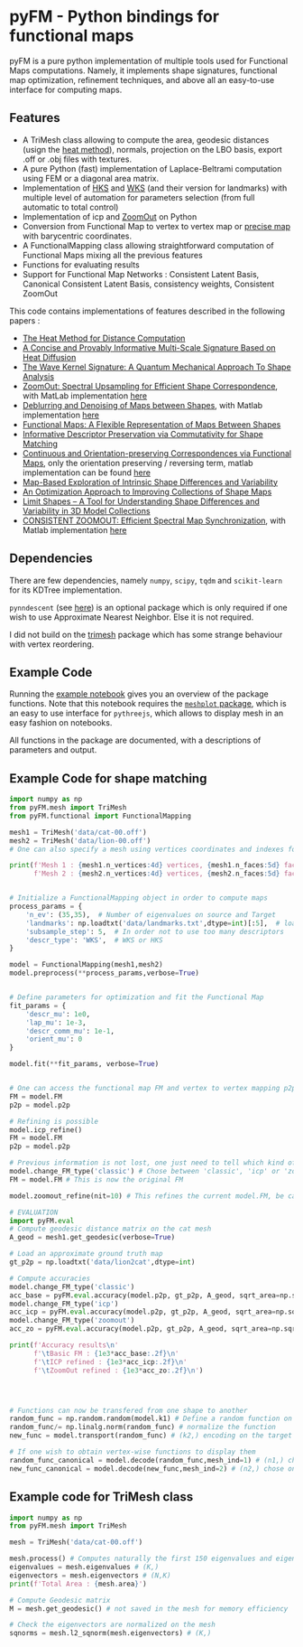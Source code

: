 # pyFM - Python bindings for functional maps
pyFM is a pure python implementation of multiple tools used for Functional Maps computations. Namely, it implements shape signatures, functional map optimization, refinement techniques, and above all an easy-to-use interface for computing maps.

## Features

* A TriMesh class allowing to compute the area, geodesic distances (usign the [heat method](https://www.cs.cmu.edu/~kmcrane/Projects/HeatMethod/)), normals, projection on the LBO basis, export .off or .obj files with textures.
* A pure Python (fast) implementation of Laplace-Beltrami computation using FEM or a diagonal area matrix.
* Implementation of [HKS](http://www.lix.polytechnique.fr/~maks/papers/hks.pdf) and [WKS](http://imagine.enpc.fr/~aubrym/projects/wks/index.html) (and their version for landmarks) with multiple level of automation for parameters selection (from full automatic to total control)
* Implementation of icp and [ZoomOut](https://arxiv.org/abs/1904.07865) on Python
* Conversion from Functional Map to vertex to vertex map or [precise map](https://www.cs.technion.ac.il/~mirela/publications/p2p_recovery.pdf) with barycentric coordinates.
* A FunctionalMapping class allowing straightforward computation of Functional Maps mixing all the previous features
* Functions for evaluating results
* Support for Functional Map Networks : Consistent Latent Basis, Canonical Consistent Latent Basis, consistency weights, Consistent ZoomOut


This code contains implementations of features described in the following papers :
 * [The Heat Method for Distance Computation](https://www.cs.cmu.edu/~kmcrane/Projects/HeatMethod/)
 * [A Concise and Provably Informative Multi-Scale Signature Based on Heat Diffusion](http://www.lix.polytechnique.fr/~maks/papers/hks.pdf)
 * [The Wave Kernel Signature: A Quantum Mechanical Approach To Shape Analysis](http://imagine.enpc.fr/~aubrym/projects/wks/index.html)
 * [ZoomOut: Spectral Upsampling for Efficient Shape Correspondence](https://arxiv.org/abs/1904.07865), with MatLab implementation [here](https://github.com/llorz/SGA19_zoomOut)
 * [Deblurring and Denoising of Maps between Shapes](https://www.cs.technion.ac.il/~mirela/publications/p2p_recovery.pdf), with Matlab implementation [here](https://mirela.net.technion.ac.il/publications/)
 * [Functional Maps: A Flexible Representation of Maps Between Shapes](http://www.lix.polytechnique.fr/~maks/papers/obsbg_fmaps.pdf)
 * [Informative Descriptor Preservation via Commutativity for Shape Matching](http://www.lix.polytechnique.fr/~maks/papers/fundescEG17.pdf)
 * [Continuous and Orientation-preserving Correspondences via Functional Maps](https://arxiv.org/abs/1806.04455), only the orientation preserving / reversing term, matlab implementation can be found [here](https://github.com/llorz/SGA18_orientation_BCICP_code)
 * [Map-Based Exploration of Intrinsic Shape Differences and Variability](https://citeseerx.ist.psu.edu/viewdoc/download?doi=10.1.1.642.4287&rep=rep1&type=pdf)
 * [An Optimization Approach to Improving Collections of Shape Maps](http://fodava.gatech.edu/files/reports/FODAVA-11-22.pdf)
 * [Limit Shapes – A Tool for Understanding Shape Differences and Variability in 3D Model Collections](http://www.lix.polytechnique.fr/~maks/papers/limit_shapes_SGP19.pdf)
 * [CONSISTENT ZOOMOUT: Efficient Spectral Map Synchronization](http://www.lix.polytechnique.fr/~maks/papers/ConsistentZoomOut_SGP2020.pdf), with Matlab implementation [here](https://github.com/llorz/SGA19_zoomOut)

## Dependencies

There are few dependencies, namely `numpy`, `scipy`, `tqdm` and `scikit-learn` for its KDTree implementation.

`pynndescent` (see [here](https://github.com/lmcinnes/pynndescent)) is an optional package which is only required if one wish to use Approximate Nearest Neighbor. Else it is not required.

I did not build on the [trimesh](https://github.com/mikedh/trimesh) package which has some strange behaviour with vertex reordering.

## Example Code

Running the [example notebook](https://github.com/RobinMagnet/pyFM/blob/master/example_notebook.ipynb) gives you an overview of the package functions.
Note that this notebook requires the [`meshplot` package](https://skoch9.github.io/meshplot/), which is an easy to use interface for `pythreejs`, which allows to display mesh in an easy fashion on notebooks.

All functions in the package are documented, with a descriptions of parameters and output.

## Example Code for shape matching

```python
import numpy as np
from pyFM.mesh import TriMesh
from pyFM.functional import FunctionalMapping

mesh1 = TriMesh('data/cat-00.off')
mesh2 = TriMesh('data/lion-00.off')
# One can also specify a mesh using vertices coordinates and indexes for faces

print(f'Mesh 1 : {mesh1.n_vertices:4d} vertices, {mesh1.n_faces:5d} faces\n'
      f'Mesh 2 : {mesh2.n_vertices:4d} vertices, {mesh2.n_faces:5d} faces')


# Initialize a FunctionalMapping object in order to compute maps
process_params = {
    'n_ev': (35,35),  # Number of eigenvalues on source and Target
    'landmarks': np.loadtxt('data/landmarks.txt',dtype=int)[:5],  # loading 5 landmarks
    'subsample_step': 5,  # In order not to use too many descriptors
    'descr_type': 'WKS',  # WKS or HKS
}

model = FunctionalMapping(mesh1,mesh2)
model.preprocess(**process_params,verbose=True)


# Define parameters for optimization and fit the Functional Map
fit_params = {
    'descr_mu': 1e0,
    'lap_mu': 1e-3,
    'descr_comm_mu': 1e-1,
    'orient_mu': 0
}

model.fit(**fit_params, verbose=True)


# One can access the functional map FM and vertex to vertex mapping p2p
FM = model.FM
p2p = model.p2p

# Refining is possible
model.icp_refine()
FM = model.FM
p2p = model.p2p

# Previous information is not lost, one just need to tell which kind of functional map should be time
model.change_FM_type('classic') # Chose between 'classic', 'icp' or 'zoomout'
FM = model.FM # This is now the original FM

model.zoomout_refine(nit=10) # This refines the current model.FM, be careful which FM type is used

# EVALUATION
import pyFM.eval
# Compute geodesic distance matrix on the cat mesh
A_geod = mesh1.get_geodesic(verbose=True)

# Load an approximate ground truth map
gt_p2p = np.loadtxt('data/lion2cat',dtype=int)

# Compute accuracies
model.change_FM_type('classic')
acc_base = pyFM.eval.accuracy(model.p2p, gt_p2p, A_geod, sqrt_area=np.sqrt(mesh1.area))
model.change_FM_type('icp')
acc_icp = pyFM.eval.accuracy(model.p2p, gt_p2p, A_geod, sqrt_area=np.sqrt(mesh1.area))
model.change_FM_type('zoomout')
acc_zo = pyFM.eval.accuracy(model.p2p, gt_p2p, A_geod, sqrt_area=np.sqrt(mesh1.area))

print(f'Accuracy results\n'
      f'\tBasic FM : {1e3*acc_base:.2f}\n'
      f'\tICP refined : {1e3*acc_icp:.2f}\n'
      f'\tZoomOut refined : {1e3*acc_zo:.2f}\n')




# Functions can now be transfered from one shape to another
random_func = np.random.random(model.k1) # Define a random function on the LB basis
random_func/= np.linalg.norm(random_func) # normalize the function
new_func = model.transport(random_func) # (k2,) encoding on the target shape

# If one wish to obtain vertex-wise functions to display them
random_func_canonical = model.decode(random_func,mesh_ind=1) # (n1,) chose on which mesh to decode
new_func_canonical = model.decode(new_func,mesh_ind=2) # (n2,) chose on which mesh to decode

```

## Example code for TriMesh class
```python
import numpy as np
from pyFM.mesh import TriMesh

mesh = TriMesh('data/cat-00.off')

mesh.process() # Computes naturally the first 150 eigenvalues and eigenvectors of the LB spectrum
eigenvalues = mesh.eigenvalues # (K,)
eigenvectors = mesh.eigenvectors # (N,K)
print(f'Total Area : {mesh.area}')

# Compute Geodesic matrix
M = mesh.get_geodesic() # not saved in the mesh for memory efficiency

# Check the eigenvectors are normalized on the mesh
sqnorms = mesh.l2_sqnorm(mesh.eigenvectors) # (K,)
```
